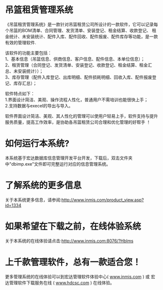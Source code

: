 # 吊篮租赁管理系统

《吊篮租赁管理系统》是一款针对吊篮租赁公司所设计的一款软件，它可以记录每个吊篮的BOM清单、合同管理、发货清单、安装登记、租金结算、收款登记、 租金统计、未安装统计、配件入库、配件回收、配件报废、配件库存等功能，是一款有效的管理软件.

该软件的功能主要包括：   
1、基本信息（吊篮信息、供商信息、客户信息、配件信息、本单位信息）；   
2、租赁管理（合同登记、发货清单、安装登记、收款登记、租金结算、租金汇总、未安装统计））；   
3、库存管理（配件入库登记、出库明细、配件损耗明细、回收入库、配件报废登记、库存汇总）； 

软件特点如下：   
1.界面设计简洁、美观、操作流程人性化，普通用户不需培训也能很快上手；   
2.支持数据与execel的导出与导入。 

软件界面设计简洁、美观、其人性化的管理可以使用户轻易上手，软件支持与提升服务质量，提高工作效率，是协助各吊篮租赁公司合理和优化管理的好帮手 ！

# 如何运行本系统?

本系统基于宏达数据库信息管理开发平台开发，下载后，双击文件夹中"dbimp.exe"文件即可完整运行对应的信息管理系统。

# 了解系统的更多信息

关于本系统更多信息，请参阅:http://www.inmis.com/product_view.asp?id=1334

# 如果希望在下载之前，在线体验系统

关于本系统的在线体验请点击:http://www.inmis.com:8076/?Hblms

# 上千款管理软件，总有一款适合您！

更多管理系统的在线体验可以到宏达管理软件体验中心( www.inmis.com ) 或 宏达管理软件下载服务在线 ( www.hdcsc.com ) 在线体验。

